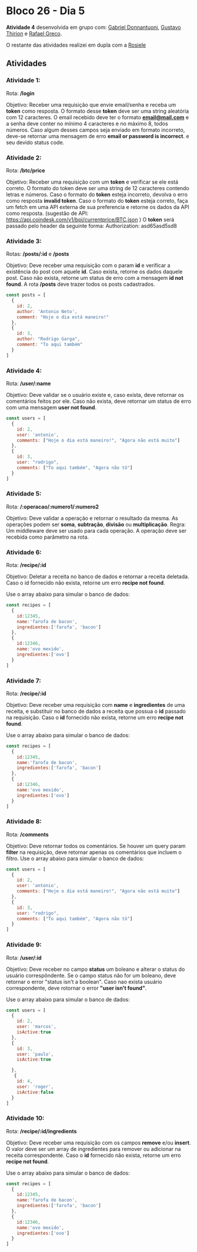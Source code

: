 # Bloco 26 - Dia 5

**Atividade 4** desenvolvida em grupo com: [Gabriel Donnantuoni](https://github.com/gabrielDonnantuoni), [Gustavo Thirion](https://github.com/Gustaft86) e [Rafael Greco](https://github.com/Rmgreco).

O restante das atividades realizei em dupla com a [Rosiele](https://github.com/rosids)

## Atividades

### Atividade 1:

Rota: **/login**

Objetivo: Receber uma requisição que envie email/senha e receba um **token** como resposta. O formato desse **token** deve ser uma string aleatória com 12 caracteres. O email recebido deve ter o formato **email@mail.com** e a senha deve conter no mínimo 4 caracteres e no máximo 8, todos números. Caso algum desses campos seja enviado em formato incorreto, deve-se retornar uma mensagem de erro **email or password is incorrect**. e seu devido status code.

### Atividade 2:

Rota: **/btc/price**

Objetivo: Receber uma requisição com um **token** e verificar se ele está correto. O formato do token deve ser uma string de 12 caracteres contendo letras e números. Caso o formato do **token** esteja incorreto, devolva o erro como resposta **invalid token**. Caso o formato do **token** esteja correto, faça um fetch em uma API externa de sua preferencia e retorne os dados da API como resposta. (sugestão de API: https://api.coindesk.com/v1/bpi/currentprice/BTC.json ) O **token** será passado pelo header da seguinte forma: Authorization: asd65asd5sd8

### Atividade 3:

Rotas: **/posts/:id** e **/posts**

Objetivo: Deve receber uma requisição com o param **id** e verificar a existência do post com aquele **id**. Caso exista, retorne os dados daquele post. Caso não exista, retorne um status de erro com a mensagem **id not found**. A rota **/posts** deve trazer todos os posts cadastrados.

```javascript
const posts = [
  {
    id: 2,
    author: 'Antonio Neto',
    comment: "Hoje o dia está maneiro!"
  },
  {
    id: 3,
    author: "Rodrigo Garga",
    comment: "To aqui também"
  }
]
```

### Atividade 4:

Rota: **/user/:name**

Objetivo: Deve validar se o usuário existe e, caso exista, deve retornar os comentários feitos por ele. Caso não exista, deve retornar um status de erro com uma mensagem **user not found**.

```javascript
const users = [
  {
    id: 2,
    user: 'antonio',
    comments: ["Hoje o dia está maneiro!", "Agora não está muito"]
  },
  {
    id: 3,
    user: "rodrigo",
    comments: ["To aqui também", "Agora não tô"]
  }
]
```

### Atividade 5:

Rota: **/:operacao/:numero1/:numero2**

Objetivo: Deve validar a operação e retornar o resultado da mesma. As operações podem ser **soma**, **subtração**, **divisão** ou **multiplicação**. Regra: Um middleware deve ser usado para cada operação. A operação deve ser recebida como parâmetro na rota.

### Atividade 6:

Rota: **/recipe/:id**

Objetivo: Deletar a receita no banco de dados e retornar a receita deletada. Caso o id fornecido não exista, retorne um erro **recipe not found**.

Use o array abaixo para simular o banco de dados:

```javascript
const recipes = [
  {
    id:12345,
    name:'farofa de bacon',
    ingredientes:['farofa', 'bacon']
  },
  {
    id:12346,
    name:'ovo mexido',
    ingredientes:['ovo']
  }
]
```

### Atividade 7:

Rota: **/recipe/:id**

Objetivo: Deve receber uma requisição com **name** e **ingredientes** de uma receita, e substituir no banco de dados a receita que possua o **id** passado na requisição. Caso o **id** fornecido não exista, retorne um erro **recipe not found**.

Use o array abaixo para simular o banco de dados:

```javascript
const recipes = [
  {
    id:12345,
    name:'farofa de bacon',
    ingredientes:['farofa', 'bacon']
  },
  {
    id:12346,
    name:'ovo mexido',
    ingredientes:['ovo']
  }
]
```

### Atividade 8:

Rota: **/comments**

Objetivo: Deve retornar todos os comentários. Se houver um query param **filter** na requisição, deve retornar apenas os comentários que incluem o filtro.
Use o array abaixo para simular o banco de dados:

```javascript
const users = [
  {
    id: 2,
    user: 'antonio',
    comments: ["Hoje o dia está maneiro!", "Agora não está muito"]
  },
  {
    id: 3,
    user: "rodrigo",
    comments: ["To aqui também", "Agora não tô"]
  }
]
```

### Atividade 9:

Rota: **/user/:id**

Objetivo: Deve receber no campo **status** um boleano e alterar o status do usuário correspôndente. Se o campo status não for um boleano, deve retornar o error "status isn't a boolean". Caso nao exista usuário correspondente, deve rotornar o error **"user isn't found"**.

Use o array abaixo para simular o banco de dados:

```javascript
const users = [
  {
    id: 2,
    user: 'marcos',
    isActive:true
  },
  {
    id: 3,
    user: 'paulo',
    isActive:true

  },
   {
    id: 4,
    user: 'roger',
    isActive:false
  }
]
```

### Atividade 10:

Rota: **/recipe/:id/ingredients**

Objetivo: Deve receber uma requisição com os campos **remove** e/ou **insert**. O valor deve ser um array de ingredientes para remover ou adicionar na receita correspondente. Caso o **id** fornecido não exista, retorne um erro **recipe not found**.

Use o array abaixo para simular o banco de dados:

```javascript
const recipes = [
  {
    id:12345,
    name:'farofa de bacon',
    ingredientes:['farofa', 'bacon']
  },
  {
    id:12346,
    name:'ovo mexido',
    ingredientes:['ovo']
  }
]
```
